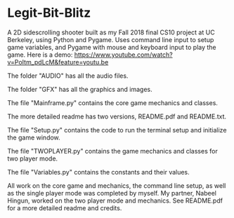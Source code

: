 # Legit-Bit-Blitz
A 2D sidescrolling shooter built as my Fall 2018 final CS10 project at UC Berkeley, using Python and Pygame. Uses command line input to setup game variables, and Pygame with mouse and keyboard input to play the game. Here is a demo:
https://www.youtube.com/watch?v=PoItm_pdLcM&feature=youtu.be

The folder "AUDIO" has all the audio files.

The folder "GFX" has all the graphics and images.

The file "Mainframe.py" contains the core game mechanics and classes.

The more detailed readme has two versions, README.pdf and README.txt.

The file "Setup.py" contains the code to run the terminal setup and initialize the game window.

The file "TWOPLAYER.py" contains the game mechanics and classes for two player mode.

The file "Variables.py" contains the constants and their values.

All work on the core game and mechanics, the command line setup, as well as the single player mode was completed by myself. My partner, Nabeel Hingun, worked on the two player mode and mechanics. See README.pdf for a more detailed readme and credits.
